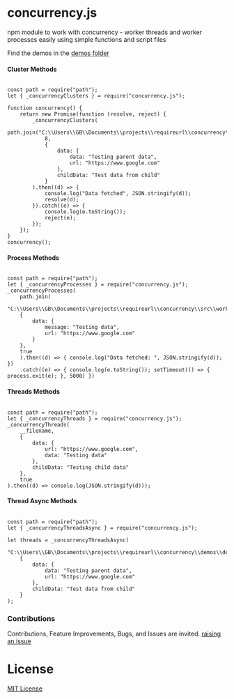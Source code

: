 # concurrency.js

npm module to work with concurrency - worker threads and worker processes easily using simple functions and script files

Find the demos in the [demos folder](./demos)

#### Cluster Methods

```

const path = require("path");
let { _concurrencyClusters } = require("concurrency.js");

function concurrency() {
    return new Promise(function (resolve, reject) {
        _concurrencyClusters(
            path.join("C:\\Users\\GB\\Documents\\projects\\requireurl\\concurrency\\src\\worker.cluster.js"),
            8,
            {
                data: {
                    data: "Testing parent data",
                    url: "https://www.google.com"
                },
                childData: "Test data from child"
            }
        ).then((d) => {
            console.log("Data fetched", JSON.stringify(d));
            resolve(d);
        }).catch((e) => {
            console.log(e.toString());
            reject(e);
        });
    });
}
concurrency();

```

#### Process Methods

```

const path = require("path");
let { _concurrencyProcesses } = require("concurrency.js");
_concurrencyProcesses(
    path.join(
    "C:\\Users\\GB\\Documents\\projects\\requireurl\\concurrency\\src\\worker.process.js"),
    {
        data: {
            message: "Testing data",
            url: "https://www.google.com"
        }
    },
    true
    ).then((d) => { console.log("Data fetched: ", JSON.stringify(d)); })
    .catch((e) => { console.log(e.toString()); setTimeout(() => { process.exit(e); }, 5000) })

```

#### Threads Methods

```

const path = require("path");
let { _concurrencyThreads } = require("concurrency.js");
_concurrencyThreads(
    __filename,
    {
        data: {
            url: "https://www.google.com",
            data: "Testing data"
        },
        childData: "Testing child data"
    },
    true
).then((d) => console.log(JSON.stringify(d)));

```

#### Thread Async Methods

```

const path = require("path");
let { _concurrencyThreadsAsync } = require("concurrency.js");

let threads = _concurrencyThreadsAsync(
    "C:\\Users\\GB\\Documents\\projects\\requireurl\\concurrency\\demos\\demos.threads.js",
    {
        data: {
            data: "Testing parent data",
            url: "https://www.google.com"
        },
        childData: "Test data from child"
    }
);

```

### Contributions

Contributions, Feature Improvements, Bugs, and Issues are invited. [raising an issue](https://github.com/ganeshkbhat/concurrency.js/issues)

# License

[MIT License](./LICENSE)
